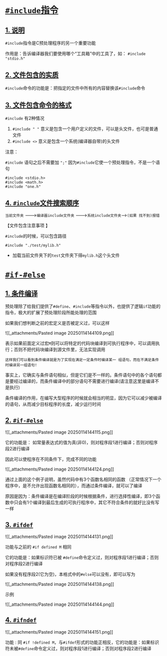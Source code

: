 # [`#include`指令](https://doc.itprojects.cn/0004.zhishi.c/0002.doc/index.html#/10.5.include?id=include%e6%8c%87%e4%bb%a4)

## [1. 说明](https://doc.itprojects.cn/0004.zhishi.c/0002.doc/index.html#/10.5.include?id=_1-%e8%af%b4%e6%98%8e)

`#include`指令是C预处理程序的另一个重要功能

作用是：告诉编译器我们要使用哪个“工具箱”中的工具了，如： `#include "stdio.h"`

## [2. 文件包含的实质](https://doc.itprojects.cn/0004.zhishi.c/0002.doc/index.html#/10.5.include?id=_2-%e6%96%87%e4%bb%b6%e5%8c%85%e5%90%ab%e7%9a%84%e5%ae%9e%e8%b4%a8)

`#include`命令的功能是：把指定的文件中所有的内容替换该`#include`命令

## [3. 文件包含命令的格式](https://doc.itprojects.cn/0004.zhishi.c/0002.doc/index.html#/10.5.include?id=_3-%e6%96%87%e4%bb%b6%e5%8c%85%e5%90%ab%e5%91%bd%e4%bb%a4%e7%9a%84%e6%a0%bc%e5%bc%8f)

`#include` 有2种情况

1. `#include " "` 意义是包含一个用户定义的文件，可以是头文件，也可是普通文件
2. `#include <>` 意义是包含一个系统(编译器自带)的头文件

注意：

`#include` 语句之后不需要加 `";"` 因为`#include`它使一个预处理指令，不是一个语句

```
#include <stdio.h>
#include <math.h>
#include "one.h"
```

## [4. `#include`文件搜索顺序](https://doc.itprojects.cn/0004.zhishi.c/0002.doc/index.html#/10.5.include?id=_4-include%e6%96%87%e4%bb%b6%e6%90%9c%e7%b4%a2%e9%a1%ba%e5%ba%8f)

`当前文件夹` --->`编译器include文件夹` --->`系统include文件夹`-->`(如果 找不到)报错`

【文件包含注意事项 】

`#include`的时候，可以包含路径

```
#include "./test/mylib.h"
```

- 加载当前文件夹下的`test`文件夹下得`mylib.h`这个头文件

# [`#if-#else`](https://doc.itprojects.cn/0004.zhishi.c/0002.doc/index.html#/10.6.def?id=if-else)

## [1. 条件编译](https://doc.itprojects.cn/0004.zhishi.c/0002.doc/index.html#/10.6.def?id=_1-%e6%9d%a1%e4%bb%b6%e7%bc%96%e8%af%91)

预处理除了给我们提供了`#define`、`#include`等指令以外，也提供了逻辑`if`功能的指令，极大的扩展了预处理阶段所能处理的范围

如果我们想判断之前的宏定义是否被定义过，可以这样

![[_attachments/Pasted image 20250114144109.png]]

表示如果前面定义过宏`M`则可以将特定的代码块编译到可执行程序中，可以调用执行；否则不把代码块编译到源文件里，无法实现调用

`这样我们可以看到条件编译就是为了实现在满足一定条件时编译某一 组语句，而在不满足条件时编译另一组语句!`

事实上，它确实与条件语句相似，但是它们是不一样的。条件语句中的各个语句都是要经过编译的，而条件编译中的部分语句不需要进行编译(请注意这里是编译不是执行)

条件编译的作用，在编写大型程序的时候就会相当的明显，因为它可以减少被编译的语句，从而减少目标程序的长度，减少运行时间

## [2. `#if-#else`](https://doc.itprojects.cn/0004.zhishi.c/0002.doc/index.html#/10.6.def?id=_2-if-else)

![[_attachments/Pasted image 20250114144115.png]]

它的功能是： 如常量表达式的值为真(非0)，则对程序段1进行编译；否则对程序段2进行编译

因此可以使程序在不同条件下，完成不同的功能

![[_attachments/Pasted image 20250114144124.png]]

通过上面的这个例子说明，虽然代码中有3个函数名相同的函数 （正常情况下一个程序中，是不允许出现函数名相同的），而通过条件编译，就可以了编译

原因是因为：条件编译是在编译阶段的时候根据条件，进行选择性编译，即3个函数中只会有1个编译到最后生成的可执行程序中，其它不符合条件的就好比没有写一样

## [3. `#ifdef`](https://doc.itprojects.cn/0004.zhishi.c/0002.doc/index.html#/10.6.def?id=_3-ifdef)

![[_attachments/Pasted image 20250114144131.png]]

功能与之前的 `#if defined M` 相同

它的功能是：如果标识符已被 `#define`命令定义过，则对程序段1进行编译；否则对程序段2进行编译

如果没有程序段2(它为空)，本格式中的`#else`可以没有，即可以写为

![[_attachments/Pasted image 20250114144138.png]]

示例

![[_attachments/Pasted image 20250114144144.png]]

## [4. `#ifndef`](https://doc.itprojects.cn/0004.zhishi.c/0002.doc/index.html#/10.6.def?id=_4-ifndef)

![[_attachments/Pasted image 20250114144151.png]]

功能 : 同 `#if !defined M`，与`#ifdef`形式的功能正相反，它的功能是：如果标识符未被`#define`命令定义过，则对程序段1进行编译；否则对程序段2进行编译
